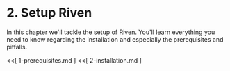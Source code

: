 # 2. Setup Riven

In this chapter we'll tackle the setup of Riven. You'll learn everything you need to know regarding the installation and especially the prerequisites and pitfalls.

<<[ 1-prerequisites.md ]
<<[ 2-installation.md ]
